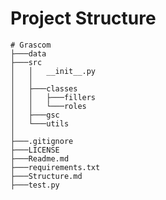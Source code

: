 # Project Structure

    # Grascom
    ├───data
    ├───src
    │   │   __init__.py
    │   │
    │   ├───classes
    │   │   ├───fillers
    │   │   └───roles
    │   ├───gsc
    │   └───utils
    │
    ├───.gitignore
    ├───LICENSE
    ├───Readme.md
    ├───requirements.txt
    ├───Structure.md
    ├───test.py
